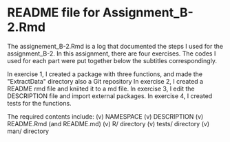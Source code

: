 # README file for Assignment_B-2.Rmd

The assignement_B-2.Rmd is a log that documented the steps I used for the assignment_B-2. In this assignment, there are four exercises. The codes I used for each part were put together below the subtitles correspondingly.

In exercise 1, I created a package with three functions, and made the "ExtractData" directory also a Git repository
In exercise 2, I created a README rmd file and kniited it to a md file.
In exercise 3, I edit the DESCRIPTION file and import external packages.
In exercise 4, I created tests for the functions.

The required contents include: 
  (v) NAMESPACE
  (v) DESCRIPTION
  (v) README.Rmd (and README.md)
  (v) R/ directory
  (v) tests/ directory
  (v) man/ directory
  
  
